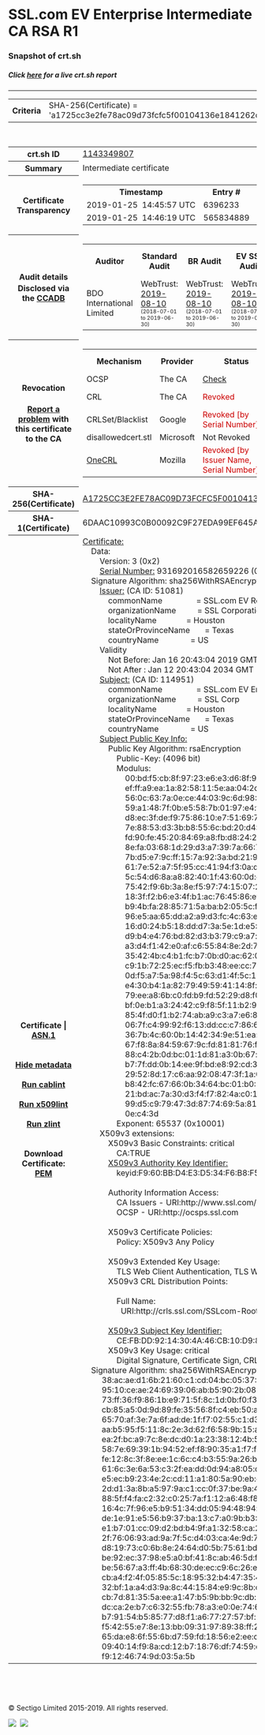 # SSL.com EV Enterprise Intermediate CA RSA R1
### Snapshot of crt.sh
##### Click [here](https://crt.sh/?q=A1725CC3E2FE78AC09D73FCFC5F00104136E1841262D056C214778FEAE9760D3) for a live crt.sh report

---
<!DOCTYPE HTML PUBLIC "-//W3C//DTD HTML 4.0 Transitional//EN">
<HTML>

<BODY>

<TABLE>
  <TR>
    <TH class="outer">Criteria</TH>
    <TD class="outer">SHA-256(Certificate) = 'a1725cc3e2fe78ac09d73fcfc5f00104136e1841262d056c214778feae9760d3'</TD>
  </TR>
</TABLE>
<BR>
<TABLE>
  <TR>
    <TH class="outer">crt.sh ID</TH>
    <TD class="outer"><A href="?id=1143349807">1143349807</A></TD>
  </TR>
  <TR>
    <TH class="outer">Summary</TH>
    <TD class="outer">Intermediate certificate</TD>
  </TR>
  <TR>
    <TH class="outer">Certificate<BR>Transparency</TH>
    <TD class="outer">
<TABLE class="options" style="margin-left:0px">
  <TR>
    <TH>Timestamp</TH>
    <TH>Entry #</TH>
    <TH>Log Operator</TH>
    <TH>Log URL</TH>
  </TR>
  <TR>
    <TD>2019-01-25&nbsp; <FONT class="small">14:45:57 UTC</FONT></TD>
    <TD>6396233</TD>
    <TD>Sectigo</TD>
    <TD>https://dodo.ct.comodo.com</TD>
  </TR>
  <TR>
    <TD>2019-01-25&nbsp; <FONT class="small">14:46:19 UTC</FONT></TD>
    <TD>565834889</TD>
    <TD>Google</TD>
    <TD>https://ct.googleapis.com/rocketeer</TD>
  </TR>
</TABLE>
    </TD>
  </TR>
  <TR>
    <TH class="outer">Audit details<BR>
      <DIV class="small" style="padding-top:3px">Disclosed via the
        <A href="//ccadb-public.secure.force.com/mozilla/PublicAllIntermediateCerts" target="_blank">CCADB</A></DIV>
    </TH>
    <TD class="outer">
<TABLE class="options" style="margin-left:0px">
  <TR>
    <TH>Auditor</TH>
    <TH>Standard Audit</TH>
    <TH>BR Audit</TH>
    <TH>EV SSL Audit</TH>
    <TH>Documents</TH>
    <TH>CCADB</TH>
    <TH>Root Owner / Certificate</TH>
  </TR>
  <TR>
    <TD style="vertical-align:middle">BDO International Limited</TD>
    <TD>WebTrust:
      <A href="https://www.cpacanada.ca/generichandlers/CPACHandler.ashx?attachmentid=233834" target="_blank">2019-08-10</A>
      <BR><FONT style="font-size:8pt">(2018-07-01 to 2019-06-30)</FONT></TD>
    <TD>WebTrust:
      <A href="https://www.cpacanada.ca/generichandlers/CPACHandler.ashx?attachmentid=233835" target="_blank">2019-08-10</A>
      <BR><FONT style="font-size:8pt">(2018-07-01 to 2019-06-30)</FONT></TD>
    <TD>WebTrust:
      <A href="https://www.cpacanada.ca/generichandlers/CPACHandler.ashx?attachmentid=233836" target="_blank">2019-08-10</A>
      <BR><FONT style="font-size:8pt">(2018-07-01 to 2019-06-30)</FONT></TD>
    <TD>
      <A href="https://www.ssl.com/app/uploads/2019/06/SSLcom_CP_CPS_Version_1_6.pdf" target="blank">CP</A>
      <A href="https://www.ssl.com/app/uploads/2019/06/SSLcom_CP_CPS_Version_1_6.pdf" target="blank">CPS</A>
    </TD>
    <TD><A href="//ccadb.force.com/0011J00001LAc93QAD" target="_blank">0011J00001LAc93QAD</A></TD>
    <TD><A href="/?id=163978581">SSL.com</A></TD>
  </TR>
</TABLE>
    </TD>
  </TR>
  <TR>
    <TH class="outer">Revocation<BR><BR>
      <DIV class="small" style="padding-top:3px"><A href="?id=1143349807&opt=problemreporting">Report a problem</A> with<BR>this certificate to the CA</DIV></TH>
    <TD class="outer">
      <TABLE class="options" style="margin-left:0px">
        <TR>
          <TH>Mechanism</TH>
          <TH>Provider</TH>
          <TH>Status</TH>
          <TH>Revocation Date</TH>
          <TH>Last Observed in CRL</TH>
          <TH>Last Checked <SPAN style="color:#CC0000;vertical-align:middle;font-size:70%;font-weight:normal">(Error)</SPAN></TH>
        </TR>
        <TR>
          <TD>OCSP</TD>
          <TD>The CA</TD>
          <TD><A href="?id=1143349807&opt=ocsp">Check</A></TD>
          <TD><SPAN style="color:#888888">?</SPAN></TD>
          <TD><SPAN style="color:#888888">n/a</SPAN></TD>
          <TD><SPAN style="color:#888888">?</SPAN></TD>
        </TR>
        <TR>
          <TD>CRL</TD>
          <TD>The CA</TD>
          <TD><SPAN style="color:#CC0000">Revoked</SPAN></TD><TD>2019-04-05&nbsp; <FONT class="small">17:01:00 UTC</FONT></TD><TD>2019-05-21&nbsp; <FONT class="small">12:23:19 UTC</FONT></TD><TD>2019-12-04&nbsp; <FONT class="small">19:01:35 UTC</FONT></TD>
        </TR>
        <TR>
          <TD>CRLSet/Blacklist</TD>
          <TD>Google</TD>
          <TD><SPAN style="color:#CC0000">Revoked [by Serial Number]</SPAN></TD>
          <TD><SPAN style="color:#888888">n/a</SPAN></TD>
          <TD><SPAN style="color:#888888">n/a</SPAN></TD>
          <TD><SPAN style="color:#888888">n/a</SPAN></TD>
        </TR>
        <TR>
          <TD>disallowedcert.stl</TD>
          <TD>Microsoft</TD>
          <TD>Not Revoked</TD>
          <TD><SPAN style="color:#888888">n/a</SPAN></TD>
          <TD><SPAN style="color:#888888">n/a</SPAN></TD>
          <TD><SPAN style="color:#888888">n/a</SPAN></TD>
        </TR>
        <TR>
          <TD><A href="/mozilla-onecrl" target="_blank">OneCRL</A></TD>
          <TD>Mozilla</TD>
          <TD><SPAN style="color:#CC0000">Revoked [by Issuer Name, Serial Number]</SPAN></TD><TD><SPAN style="color:#888888">Unknown</SPAN></TD>
          <TD><SPAN style="color:#888888">n/a</SPAN></TD>
          <TD><SPAN style="color:#888888">n/a</SPAN></TD>
        </TR>
      </TABLE>
    </TD>
  </TR>
  <TR>
    <TH class="outer">SHA-256(Certificate)</TH>
    <TD class="outer"><A href="//censys.io/certificates/a1725cc3e2fe78ac09d73fcfc5f00104136e1841262d056c214778feae9760d3">A1725CC3E2FE78AC09D73FCFC5F00104136E1841262D056C214778FEAE9760D3</A></TD>
  </TR>
  <TR>
    <TH class="outer">SHA-1(Certificate)</TH>
    <TD class="outer">6DAAC10993C0B00092C9F27EDA99EF645AD99C9C</TD>
  </TR>
  <TR>
    <TH class="outer">Certificate | <A href="?asn1=1143349807">ASN.1</A>
      <SPAN class="small"><BR>
      <BR><BR><A href="?id=1143349807&opt=nometadata">Hide metadata</A>
      <BR><BR><A href="?id=1143349807&opt=cablint">Run cablint</A>
      <BR><BR><A href="?id=1143349807&opt=x509lint">Run x509lint</A>
      <BR><BR><A href="?id=1143349807&opt=zlint">Run zlint</A>
      <BR><BR><BR>Download Certificate: <A href="?d=1143349807">PEM</A>
      </SPAN>
    </TH>
    <TD class="text"><A href="?d=1143349807">Certificate:</A><BR>&nbsp;&nbsp;&nbsp;&nbsp;Data:<BR>&nbsp;&nbsp;&nbsp;&nbsp;&nbsp;&nbsp;&nbsp;&nbsp;Version:&nbsp;3&nbsp;(0x2)<BR>&nbsp;&nbsp;&nbsp;&nbsp;&nbsp;&nbsp;&nbsp;&nbsp;<A href="?serial=0cee08f3e87a0c9a">Serial&nbsp;Number:</A>&nbsp;931692016582659226&nbsp;(0xcee08f3e87a0c9a)<BR>&nbsp;&nbsp;&nbsp;&nbsp;Signature&nbsp;Algorithm:&nbsp;sha256WithRSAEncryption<BR>&nbsp;&nbsp;&nbsp;&nbsp;&nbsp;&nbsp;&nbsp;&nbsp;<A href="?caid=51081">Issuer:</A> <SPAN class="small">(CA ID: 51081)</SPAN><BR>&nbsp;&nbsp;&nbsp;&nbsp;&nbsp;&nbsp;&nbsp;&nbsp;&nbsp;&nbsp;&nbsp;&nbsp;commonName&nbsp;&nbsp;&nbsp;&nbsp;&nbsp;&nbsp;&nbsp;&nbsp;&nbsp;&nbsp;&nbsp;&nbsp;&nbsp;&nbsp;&nbsp;&nbsp;=&nbsp;SSL.com&nbsp;EV&nbsp;Root&nbsp;Certification&nbsp;Authority&nbsp;RSA&nbsp;R2<BR>&nbsp;&nbsp;&nbsp;&nbsp;&nbsp;&nbsp;&nbsp;&nbsp;&nbsp;&nbsp;&nbsp;&nbsp;organizationName&nbsp;&nbsp;&nbsp;&nbsp;&nbsp;&nbsp;&nbsp;&nbsp;&nbsp;&nbsp;=&nbsp;SSL&nbsp;Corporation<BR>&nbsp;&nbsp;&nbsp;&nbsp;&nbsp;&nbsp;&nbsp;&nbsp;&nbsp;&nbsp;&nbsp;&nbsp;localityName&nbsp;&nbsp;&nbsp;&nbsp;&nbsp;&nbsp;&nbsp;&nbsp;&nbsp;&nbsp;&nbsp;&nbsp;&nbsp;&nbsp;=&nbsp;Houston<BR>&nbsp;&nbsp;&nbsp;&nbsp;&nbsp;&nbsp;&nbsp;&nbsp;&nbsp;&nbsp;&nbsp;&nbsp;stateOrProvinceName&nbsp;&nbsp;&nbsp;&nbsp;&nbsp;&nbsp;&nbsp;=&nbsp;Texas<BR>&nbsp;&nbsp;&nbsp;&nbsp;&nbsp;&nbsp;&nbsp;&nbsp;&nbsp;&nbsp;&nbsp;&nbsp;countryName&nbsp;&nbsp;&nbsp;&nbsp;&nbsp;&nbsp;&nbsp;&nbsp;&nbsp;&nbsp;&nbsp;&nbsp;&nbsp;&nbsp;&nbsp;=&nbsp;US<BR>&nbsp;&nbsp;&nbsp;&nbsp;&nbsp;&nbsp;&nbsp;&nbsp;Validity<BR>&nbsp;&nbsp;&nbsp;&nbsp;&nbsp;&nbsp;&nbsp;&nbsp;&nbsp;&nbsp;&nbsp;&nbsp;Not&nbsp;Before:&nbsp;Jan&nbsp;16&nbsp;20:43:04&nbsp;2019&nbsp;GMT<BR>&nbsp;&nbsp;&nbsp;&nbsp;&nbsp;&nbsp;&nbsp;&nbsp;&nbsp;&nbsp;&nbsp;&nbsp;Not&nbsp;After&nbsp;:&nbsp;Jan&nbsp;12&nbsp;20:43:04&nbsp;2034&nbsp;GMT<BR>&nbsp;&nbsp;&nbsp;&nbsp;&nbsp;&nbsp;&nbsp;&nbsp;<A href="?caid=114951">Subject:</A> <SPAN class="small">(CA ID: 114951)</SPAN><BR>&nbsp;&nbsp;&nbsp;&nbsp;&nbsp;&nbsp;&nbsp;&nbsp;&nbsp;&nbsp;&nbsp;&nbsp;commonName&nbsp;&nbsp;&nbsp;&nbsp;&nbsp;&nbsp;&nbsp;&nbsp;&nbsp;&nbsp;&nbsp;&nbsp;&nbsp;&nbsp;&nbsp;&nbsp;=&nbsp;SSL.com&nbsp;EV&nbsp;Enterprise&nbsp;Intermediate&nbsp;CA&nbsp;RSA&nbsp;R1<BR>&nbsp;&nbsp;&nbsp;&nbsp;&nbsp;&nbsp;&nbsp;&nbsp;&nbsp;&nbsp;&nbsp;&nbsp;organizationName&nbsp;&nbsp;&nbsp;&nbsp;&nbsp;&nbsp;&nbsp;&nbsp;&nbsp;&nbsp;=&nbsp;SSL&nbsp;Corp<BR>&nbsp;&nbsp;&nbsp;&nbsp;&nbsp;&nbsp;&nbsp;&nbsp;&nbsp;&nbsp;&nbsp;&nbsp;localityName&nbsp;&nbsp;&nbsp;&nbsp;&nbsp;&nbsp;&nbsp;&nbsp;&nbsp;&nbsp;&nbsp;&nbsp;&nbsp;&nbsp;=&nbsp;Houston<BR>&nbsp;&nbsp;&nbsp;&nbsp;&nbsp;&nbsp;&nbsp;&nbsp;&nbsp;&nbsp;&nbsp;&nbsp;stateOrProvinceName&nbsp;&nbsp;&nbsp;&nbsp;&nbsp;&nbsp;&nbsp;=&nbsp;Texas<BR>&nbsp;&nbsp;&nbsp;&nbsp;&nbsp;&nbsp;&nbsp;&nbsp;&nbsp;&nbsp;&nbsp;&nbsp;countryName&nbsp;&nbsp;&nbsp;&nbsp;&nbsp;&nbsp;&nbsp;&nbsp;&nbsp;&nbsp;&nbsp;&nbsp;&nbsp;&nbsp;&nbsp;=&nbsp;US<BR>&nbsp;&nbsp;&nbsp;&nbsp;&nbsp;&nbsp;&nbsp;&nbsp;<A href="?spkisha256=68897bf383723f09de663559ba2e60504e773da59c8717d7e0fef16c77d6cadf">Subject&nbsp;Public&nbsp;Key&nbsp;Info:</A><BR>&nbsp;&nbsp;&nbsp;&nbsp;&nbsp;&nbsp;&nbsp;&nbsp;&nbsp;&nbsp;&nbsp;&nbsp;Public&nbsp;Key&nbsp;Algorithm:&nbsp;rsaEncryption<BR>&nbsp;&nbsp;&nbsp;&nbsp;&nbsp;&nbsp;&nbsp;&nbsp;&nbsp;&nbsp;&nbsp;&nbsp;&nbsp;&nbsp;&nbsp;&nbsp;Public-Key:&nbsp;(4096&nbsp;bit)<BR>&nbsp;&nbsp;&nbsp;&nbsp;&nbsp;&nbsp;&nbsp;&nbsp;&nbsp;&nbsp;&nbsp;&nbsp;&nbsp;&nbsp;&nbsp;&nbsp;Modulus:<BR>&nbsp;&nbsp;&nbsp;&nbsp;&nbsp;&nbsp;&nbsp;&nbsp;&nbsp;&nbsp;&nbsp;&nbsp;&nbsp;&nbsp;&nbsp;&nbsp;&nbsp;&nbsp;&nbsp;&nbsp;00:bd:f5:cb:8f:97:23:e6:e3:d6:8f:97:6a:02:e5:<BR>&nbsp;&nbsp;&nbsp;&nbsp;&nbsp;&nbsp;&nbsp;&nbsp;&nbsp;&nbsp;&nbsp;&nbsp;&nbsp;&nbsp;&nbsp;&nbsp;&nbsp;&nbsp;&nbsp;&nbsp;ef:ff:a9:ea:1a:82:58:11:5e:aa:04:2c:e2:9b:da:<BR>&nbsp;&nbsp;&nbsp;&nbsp;&nbsp;&nbsp;&nbsp;&nbsp;&nbsp;&nbsp;&nbsp;&nbsp;&nbsp;&nbsp;&nbsp;&nbsp;&nbsp;&nbsp;&nbsp;&nbsp;56:0c:63:7a:0e:ce:44:03:9c:6d:98:55:9d:3f:af:<BR>&nbsp;&nbsp;&nbsp;&nbsp;&nbsp;&nbsp;&nbsp;&nbsp;&nbsp;&nbsp;&nbsp;&nbsp;&nbsp;&nbsp;&nbsp;&nbsp;&nbsp;&nbsp;&nbsp;&nbsp;59:a1:48:7f:0b:e5:58:7b:01:97:e4:f8:71:40:3f:<BR>&nbsp;&nbsp;&nbsp;&nbsp;&nbsp;&nbsp;&nbsp;&nbsp;&nbsp;&nbsp;&nbsp;&nbsp;&nbsp;&nbsp;&nbsp;&nbsp;&nbsp;&nbsp;&nbsp;&nbsp;d8:ec:3f:de:f9:75:86:10:e7:51:69:78:75:c6:d9:<BR>&nbsp;&nbsp;&nbsp;&nbsp;&nbsp;&nbsp;&nbsp;&nbsp;&nbsp;&nbsp;&nbsp;&nbsp;&nbsp;&nbsp;&nbsp;&nbsp;&nbsp;&nbsp;&nbsp;&nbsp;7e:88:53:d3:3b:b8:55:6c:bd:20:d4:51:9e:ad:b7:<BR>&nbsp;&nbsp;&nbsp;&nbsp;&nbsp;&nbsp;&nbsp;&nbsp;&nbsp;&nbsp;&nbsp;&nbsp;&nbsp;&nbsp;&nbsp;&nbsp;&nbsp;&nbsp;&nbsp;&nbsp;fd:90:fe:45:20:84:69:a8:fb:d8:24:26:42:87:73:<BR>&nbsp;&nbsp;&nbsp;&nbsp;&nbsp;&nbsp;&nbsp;&nbsp;&nbsp;&nbsp;&nbsp;&nbsp;&nbsp;&nbsp;&nbsp;&nbsp;&nbsp;&nbsp;&nbsp;&nbsp;8e:fa:03:68:1d:29:d3:a7:39:7a:66:74:01:bf:65:<BR>&nbsp;&nbsp;&nbsp;&nbsp;&nbsp;&nbsp;&nbsp;&nbsp;&nbsp;&nbsp;&nbsp;&nbsp;&nbsp;&nbsp;&nbsp;&nbsp;&nbsp;&nbsp;&nbsp;&nbsp;7b:d5:e7:9c:ff:15:7a:92:3a:bd:21:9e:3d:66:9e:<BR>&nbsp;&nbsp;&nbsp;&nbsp;&nbsp;&nbsp;&nbsp;&nbsp;&nbsp;&nbsp;&nbsp;&nbsp;&nbsp;&nbsp;&nbsp;&nbsp;&nbsp;&nbsp;&nbsp;&nbsp;61:7e:52:a7:5f:95:cc:41:94:f3:0a:d6:86:70:14:<BR>&nbsp;&nbsp;&nbsp;&nbsp;&nbsp;&nbsp;&nbsp;&nbsp;&nbsp;&nbsp;&nbsp;&nbsp;&nbsp;&nbsp;&nbsp;&nbsp;&nbsp;&nbsp;&nbsp;&nbsp;5c:54:d6:8a:a8:82:40:1f:43:60:0d:d5:c3:f5:e9:<BR>&nbsp;&nbsp;&nbsp;&nbsp;&nbsp;&nbsp;&nbsp;&nbsp;&nbsp;&nbsp;&nbsp;&nbsp;&nbsp;&nbsp;&nbsp;&nbsp;&nbsp;&nbsp;&nbsp;&nbsp;75:42:f9:6b:3a:8e:f5:97:74:15:07:2f:ac:2f:6e:<BR>&nbsp;&nbsp;&nbsp;&nbsp;&nbsp;&nbsp;&nbsp;&nbsp;&nbsp;&nbsp;&nbsp;&nbsp;&nbsp;&nbsp;&nbsp;&nbsp;&nbsp;&nbsp;&nbsp;&nbsp;18:3f:f2:b6:e3:4f:b1:ac:76:45:86:ef:f1:81:d9:<BR>&nbsp;&nbsp;&nbsp;&nbsp;&nbsp;&nbsp;&nbsp;&nbsp;&nbsp;&nbsp;&nbsp;&nbsp;&nbsp;&nbsp;&nbsp;&nbsp;&nbsp;&nbsp;&nbsp;&nbsp;b9:4b:fa:28:85:71:5a:ba:b2:05:5c:f6:fb:3f:96:<BR>&nbsp;&nbsp;&nbsp;&nbsp;&nbsp;&nbsp;&nbsp;&nbsp;&nbsp;&nbsp;&nbsp;&nbsp;&nbsp;&nbsp;&nbsp;&nbsp;&nbsp;&nbsp;&nbsp;&nbsp;96:e5:aa:65:dd:a2:a9:d3:fc:4c:63:ea:f4:cb:07:<BR>&nbsp;&nbsp;&nbsp;&nbsp;&nbsp;&nbsp;&nbsp;&nbsp;&nbsp;&nbsp;&nbsp;&nbsp;&nbsp;&nbsp;&nbsp;&nbsp;&nbsp;&nbsp;&nbsp;&nbsp;16:d0:24:b5:18:dd:d7:3a:5e:1d:e5:15:ba:dc:1e:<BR>&nbsp;&nbsp;&nbsp;&nbsp;&nbsp;&nbsp;&nbsp;&nbsp;&nbsp;&nbsp;&nbsp;&nbsp;&nbsp;&nbsp;&nbsp;&nbsp;&nbsp;&nbsp;&nbsp;&nbsp;d9:b4:e4:76:bd:82:d3:b3:79:c9:a7:c9:eb:c9:e3:<BR>&nbsp;&nbsp;&nbsp;&nbsp;&nbsp;&nbsp;&nbsp;&nbsp;&nbsp;&nbsp;&nbsp;&nbsp;&nbsp;&nbsp;&nbsp;&nbsp;&nbsp;&nbsp;&nbsp;&nbsp;a3:d4:f1:42:e0:af:c6:55:84:8e:2d:71:3a:6c:59:<BR>&nbsp;&nbsp;&nbsp;&nbsp;&nbsp;&nbsp;&nbsp;&nbsp;&nbsp;&nbsp;&nbsp;&nbsp;&nbsp;&nbsp;&nbsp;&nbsp;&nbsp;&nbsp;&nbsp;&nbsp;35:42:4b:c4:b1:fc:b7:0b:d0:ac:62:02:41:9b:6c:<BR>&nbsp;&nbsp;&nbsp;&nbsp;&nbsp;&nbsp;&nbsp;&nbsp;&nbsp;&nbsp;&nbsp;&nbsp;&nbsp;&nbsp;&nbsp;&nbsp;&nbsp;&nbsp;&nbsp;&nbsp;c9:1b:72:25:ec:f5:fb:b3:48:ee:cc:75:45:fc:54:<BR>&nbsp;&nbsp;&nbsp;&nbsp;&nbsp;&nbsp;&nbsp;&nbsp;&nbsp;&nbsp;&nbsp;&nbsp;&nbsp;&nbsp;&nbsp;&nbsp;&nbsp;&nbsp;&nbsp;&nbsp;0d:f5:a7:5a:98:f4:5c:63:d1:4f:5c:12:d7:b8:a8:<BR>&nbsp;&nbsp;&nbsp;&nbsp;&nbsp;&nbsp;&nbsp;&nbsp;&nbsp;&nbsp;&nbsp;&nbsp;&nbsp;&nbsp;&nbsp;&nbsp;&nbsp;&nbsp;&nbsp;&nbsp;e4:30:b4:1a:82:79:49:59:41:14:8f:39:e8:54:59:<BR>&nbsp;&nbsp;&nbsp;&nbsp;&nbsp;&nbsp;&nbsp;&nbsp;&nbsp;&nbsp;&nbsp;&nbsp;&nbsp;&nbsp;&nbsp;&nbsp;&nbsp;&nbsp;&nbsp;&nbsp;79:ee:a8:6b:c0:fd:b9:fd:52:29:d8:f0:c8:d5:af:<BR>&nbsp;&nbsp;&nbsp;&nbsp;&nbsp;&nbsp;&nbsp;&nbsp;&nbsp;&nbsp;&nbsp;&nbsp;&nbsp;&nbsp;&nbsp;&nbsp;&nbsp;&nbsp;&nbsp;&nbsp;bf:0e:b1:a3:24:42:c9:f8:5f:11:b2:9e:d4:51:01:<BR>&nbsp;&nbsp;&nbsp;&nbsp;&nbsp;&nbsp;&nbsp;&nbsp;&nbsp;&nbsp;&nbsp;&nbsp;&nbsp;&nbsp;&nbsp;&nbsp;&nbsp;&nbsp;&nbsp;&nbsp;85:4f:d0:f1:b2:74:ab:a9:c3:a7:e6:87:8f:4c:8b:<BR>&nbsp;&nbsp;&nbsp;&nbsp;&nbsp;&nbsp;&nbsp;&nbsp;&nbsp;&nbsp;&nbsp;&nbsp;&nbsp;&nbsp;&nbsp;&nbsp;&nbsp;&nbsp;&nbsp;&nbsp;06:7f:c4:99:92:f6:13:dd:cc:c7:86:62:fc:c8:f4:<BR>&nbsp;&nbsp;&nbsp;&nbsp;&nbsp;&nbsp;&nbsp;&nbsp;&nbsp;&nbsp;&nbsp;&nbsp;&nbsp;&nbsp;&nbsp;&nbsp;&nbsp;&nbsp;&nbsp;&nbsp;36:7b:4c:60:0b:14:42:34:9e:51:ea:f8:f0:09:ca:<BR>&nbsp;&nbsp;&nbsp;&nbsp;&nbsp;&nbsp;&nbsp;&nbsp;&nbsp;&nbsp;&nbsp;&nbsp;&nbsp;&nbsp;&nbsp;&nbsp;&nbsp;&nbsp;&nbsp;&nbsp;67:f8:8a:84:59:67:9c:fd:81:81:76:f5:63:db:f3:<BR>&nbsp;&nbsp;&nbsp;&nbsp;&nbsp;&nbsp;&nbsp;&nbsp;&nbsp;&nbsp;&nbsp;&nbsp;&nbsp;&nbsp;&nbsp;&nbsp;&nbsp;&nbsp;&nbsp;&nbsp;88:c4:2b:0d:bc:01:1d:81:a3:0b:67:c7:3f:8a:bd:<BR>&nbsp;&nbsp;&nbsp;&nbsp;&nbsp;&nbsp;&nbsp;&nbsp;&nbsp;&nbsp;&nbsp;&nbsp;&nbsp;&nbsp;&nbsp;&nbsp;&nbsp;&nbsp;&nbsp;&nbsp;b7:7f:dd:0b:14:ee:9f:bd:e8:92:cd:33:51:1b:77:<BR>&nbsp;&nbsp;&nbsp;&nbsp;&nbsp;&nbsp;&nbsp;&nbsp;&nbsp;&nbsp;&nbsp;&nbsp;&nbsp;&nbsp;&nbsp;&nbsp;&nbsp;&nbsp;&nbsp;&nbsp;29:52:8d:17:c6:aa:92:08:47:3f:1a:03:ad:70:2b:<BR>&nbsp;&nbsp;&nbsp;&nbsp;&nbsp;&nbsp;&nbsp;&nbsp;&nbsp;&nbsp;&nbsp;&nbsp;&nbsp;&nbsp;&nbsp;&nbsp;&nbsp;&nbsp;&nbsp;&nbsp;b8:42:fc:67:66:0b:34:64:bc:01:b0:2c:88:a4:b2:<BR>&nbsp;&nbsp;&nbsp;&nbsp;&nbsp;&nbsp;&nbsp;&nbsp;&nbsp;&nbsp;&nbsp;&nbsp;&nbsp;&nbsp;&nbsp;&nbsp;&nbsp;&nbsp;&nbsp;&nbsp;21:bd:ac:7a:30:d3:f4:f7:82:4a:c0:11:88:2b:85:<BR>&nbsp;&nbsp;&nbsp;&nbsp;&nbsp;&nbsp;&nbsp;&nbsp;&nbsp;&nbsp;&nbsp;&nbsp;&nbsp;&nbsp;&nbsp;&nbsp;&nbsp;&nbsp;&nbsp;&nbsp;99:d5:c9:79:47:3d:87:74:69:5a:81:af:fe:f7:68:<BR>&nbsp;&nbsp;&nbsp;&nbsp;&nbsp;&nbsp;&nbsp;&nbsp;&nbsp;&nbsp;&nbsp;&nbsp;&nbsp;&nbsp;&nbsp;&nbsp;&nbsp;&nbsp;&nbsp;&nbsp;0e:c4:3d<BR>&nbsp;&nbsp;&nbsp;&nbsp;&nbsp;&nbsp;&nbsp;&nbsp;&nbsp;&nbsp;&nbsp;&nbsp;&nbsp;&nbsp;&nbsp;&nbsp;Exponent:&nbsp;65537&nbsp;(0x10001)<BR>&nbsp;&nbsp;&nbsp;&nbsp;&nbsp;&nbsp;&nbsp;&nbsp;X509v3&nbsp;extensions:<BR>&nbsp;&nbsp;&nbsp;&nbsp;&nbsp;&nbsp;&nbsp;&nbsp;&nbsp;&nbsp;&nbsp;&nbsp;X509v3&nbsp;Basic&nbsp;Constraints:&nbsp;critical<BR>&nbsp;&nbsp;&nbsp;&nbsp;&nbsp;&nbsp;&nbsp;&nbsp;&nbsp;&nbsp;&nbsp;&nbsp;&nbsp;&nbsp;&nbsp;&nbsp;CA:TRUE<BR>&nbsp;&nbsp;&nbsp;&nbsp;&nbsp;&nbsp;&nbsp;&nbsp;&nbsp;&nbsp;&nbsp;&nbsp;<A href="?ski=f960bbd4e3d534f6b8f5068025a773db4669a89e">X509v3&nbsp;Authority&nbsp;Key&nbsp;Identifier:</A><BR>&nbsp;&nbsp;&nbsp;&nbsp;&nbsp;&nbsp;&nbsp;&nbsp;&nbsp;&nbsp;&nbsp;&nbsp;&nbsp;&nbsp;&nbsp;&nbsp;keyid:F9:60:BB:D4:E3:D5:34:F6:B8:F5:06:80:25:A7:73:DB:46:69:A8:9E<BR><BR>&nbsp;&nbsp;&nbsp;&nbsp;&nbsp;&nbsp;&nbsp;&nbsp;&nbsp;&nbsp;&nbsp;&nbsp;Authority&nbsp;Information&nbsp;Access:&nbsp;<BR>&nbsp;&nbsp;&nbsp;&nbsp;&nbsp;&nbsp;&nbsp;&nbsp;&nbsp;&nbsp;&nbsp;&nbsp;&nbsp;&nbsp;&nbsp;&nbsp;CA&nbsp;Issuers&nbsp;-&nbsp;URI:http://www.ssl.com/repository/SSLcom-RootCA-EV-RSA-4096-R2.crt<BR>&nbsp;&nbsp;&nbsp;&nbsp;&nbsp;&nbsp;&nbsp;&nbsp;&nbsp;&nbsp;&nbsp;&nbsp;&nbsp;&nbsp;&nbsp;&nbsp;OCSP&nbsp;-&nbsp;URI:http://ocsps.ssl.com<BR><BR>&nbsp;&nbsp;&nbsp;&nbsp;&nbsp;&nbsp;&nbsp;&nbsp;&nbsp;&nbsp;&nbsp;&nbsp;X509v3&nbsp;Certificate&nbsp;Policies:&nbsp;<BR>&nbsp;&nbsp;&nbsp;&nbsp;&nbsp;&nbsp;&nbsp;&nbsp;&nbsp;&nbsp;&nbsp;&nbsp;&nbsp;&nbsp;&nbsp;&nbsp;Policy:&nbsp;X509v3&nbsp;Any&nbsp;Policy<BR><BR>&nbsp;&nbsp;&nbsp;&nbsp;&nbsp;&nbsp;&nbsp;&nbsp;&nbsp;&nbsp;&nbsp;&nbsp;X509v3&nbsp;Extended&nbsp;Key&nbsp;Usage:&nbsp;<BR>&nbsp;&nbsp;&nbsp;&nbsp;&nbsp;&nbsp;&nbsp;&nbsp;&nbsp;&nbsp;&nbsp;&nbsp;&nbsp;&nbsp;&nbsp;&nbsp;TLS&nbsp;Web&nbsp;Client&nbsp;Authentication,&nbsp;TLS&nbsp;Web&nbsp;Server&nbsp;Authentication<BR>&nbsp;&nbsp;&nbsp;&nbsp;&nbsp;&nbsp;&nbsp;&nbsp;&nbsp;&nbsp;&nbsp;&nbsp;X509v3&nbsp;CRL&nbsp;Distribution&nbsp;Points:&nbsp;<BR><BR>&nbsp;&nbsp;&nbsp;&nbsp;&nbsp;&nbsp;&nbsp;&nbsp;&nbsp;&nbsp;&nbsp;&nbsp;&nbsp;&nbsp;&nbsp;&nbsp;Full&nbsp;Name:<BR>&nbsp;&nbsp;&nbsp;&nbsp;&nbsp;&nbsp;&nbsp;&nbsp;&nbsp;&nbsp;&nbsp;&nbsp;&nbsp;&nbsp;&nbsp;&nbsp;&nbsp;&nbsp;URI:http://crls.ssl.com/SSLcom-RootCA-EV-RSA-4096-R2.crl<BR><BR>&nbsp;&nbsp;&nbsp;&nbsp;&nbsp;&nbsp;&nbsp;&nbsp;&nbsp;&nbsp;&nbsp;&nbsp;<A href="?ski=cefbdd9214304a46cb10d983540944195134f3ac">X509v3&nbsp;Subject&nbsp;Key&nbsp;Identifier:</A><BR>&nbsp;&nbsp;&nbsp;&nbsp;&nbsp;&nbsp;&nbsp;&nbsp;&nbsp;&nbsp;&nbsp;&nbsp;&nbsp;&nbsp;&nbsp;&nbsp;CE:FB:DD:92:14:30:4A:46:CB:10:D9:83:54:09:44:19:51:34:F3:AC<BR>&nbsp;&nbsp;&nbsp;&nbsp;&nbsp;&nbsp;&nbsp;&nbsp;&nbsp;&nbsp;&nbsp;&nbsp;X509v3&nbsp;Key&nbsp;Usage:&nbsp;critical<BR>&nbsp;&nbsp;&nbsp;&nbsp;&nbsp;&nbsp;&nbsp;&nbsp;&nbsp;&nbsp;&nbsp;&nbsp;&nbsp;&nbsp;&nbsp;&nbsp;Digital&nbsp;Signature,&nbsp;Certificate&nbsp;Sign,&nbsp;CRL&nbsp;Sign<BR>&nbsp;&nbsp;&nbsp;&nbsp;Signature&nbsp;Algorithm:&nbsp;sha256WithRSAEncryption<BR>&nbsp;&nbsp;&nbsp;&nbsp;&nbsp;&nbsp;&nbsp;&nbsp;&nbsp;38:ac:ae:d1:6b:21:60:c1:cd:04:bc:05:37:4f:83:03:07:db:<BR>&nbsp;&nbsp;&nbsp;&nbsp;&nbsp;&nbsp;&nbsp;&nbsp;&nbsp;95:10:ce:ae:24:69:39:06:ab:b5:90:2b:08:63:f3:8b:c3:e6:<BR>&nbsp;&nbsp;&nbsp;&nbsp;&nbsp;&nbsp;&nbsp;&nbsp;&nbsp;73:ff:36:f9:86:1b:e9:71:5f:8c:1d:0b:f0:f3:4b:59:62:0c:<BR>&nbsp;&nbsp;&nbsp;&nbsp;&nbsp;&nbsp;&nbsp;&nbsp;&nbsp;cb:85:a5:0d:9d:89:fe:35:56:8f:c4:eb:50:a5:f2:79:41:a5:<BR>&nbsp;&nbsp;&nbsp;&nbsp;&nbsp;&nbsp;&nbsp;&nbsp;&nbsp;65:70:af:3e:7a:6f:ad:de:1f:f7:02:55:c1:d3:2b:b6:e3:c3:<BR>&nbsp;&nbsp;&nbsp;&nbsp;&nbsp;&nbsp;&nbsp;&nbsp;&nbsp;aa:b5:95:f5:11:8c:2e:3d:62:f6:58:9b:15:a7:24:25:65:c7:<BR>&nbsp;&nbsp;&nbsp;&nbsp;&nbsp;&nbsp;&nbsp;&nbsp;&nbsp;ea:2f:bc:a9:7c:8e:dc:d0:1a:23:38:12:4b:5b:b1:76:62:97:<BR>&nbsp;&nbsp;&nbsp;&nbsp;&nbsp;&nbsp;&nbsp;&nbsp;&nbsp;58:7e:69:39:1b:94:52:ef:f8:90:35:a1:f7:f3:3d:20:46:f7:<BR>&nbsp;&nbsp;&nbsp;&nbsp;&nbsp;&nbsp;&nbsp;&nbsp;&nbsp;fe:12:8c:3f:8e:ee:1c:6c:c4:b3:55:9a:26:bf:78:7e:a9:6a:<BR>&nbsp;&nbsp;&nbsp;&nbsp;&nbsp;&nbsp;&nbsp;&nbsp;&nbsp;61:6c:3e:6a:53:c3:2f:ea:dd:0d:94:a8:05:c8:67:16:45:17:<BR>&nbsp;&nbsp;&nbsp;&nbsp;&nbsp;&nbsp;&nbsp;&nbsp;&nbsp;e5:ec:b9:23:4e:2c:cd:11:a1:80:5a:90:eb:e1:f7:16:19:5f:<BR>&nbsp;&nbsp;&nbsp;&nbsp;&nbsp;&nbsp;&nbsp;&nbsp;&nbsp;2d:d1:3a:8b:a5:97:9a:c1:cc:0f:37:be:9a:4f:91:91:63:7c:<BR>&nbsp;&nbsp;&nbsp;&nbsp;&nbsp;&nbsp;&nbsp;&nbsp;&nbsp;88:5f:f4:fa:c2:32:c0:25:7a:f1:12:a6:48:f8:a8:c3:4c:2e:<BR>&nbsp;&nbsp;&nbsp;&nbsp;&nbsp;&nbsp;&nbsp;&nbsp;&nbsp;16:4c:7f:96:e5:b9:51:34:dd:05:94:48:94:be:82:fb:fd:77:<BR>&nbsp;&nbsp;&nbsp;&nbsp;&nbsp;&nbsp;&nbsp;&nbsp;&nbsp;de:1e:91:e5:56:b9:37:ba:13:c7:a0:9b:b3:09:c5:67:0d:16:<BR>&nbsp;&nbsp;&nbsp;&nbsp;&nbsp;&nbsp;&nbsp;&nbsp;&nbsp;e1:b7:01:cc:09:d2:bd:b4:9f:a1:32:58:ca:23:32:9b:31:cb:<BR>&nbsp;&nbsp;&nbsp;&nbsp;&nbsp;&nbsp;&nbsp;&nbsp;&nbsp;2f:76:06:93:ad:9a:7f:5c:d4:03:ca:4e:9d:78:ae:e2:2a:fb:<BR>&nbsp;&nbsp;&nbsp;&nbsp;&nbsp;&nbsp;&nbsp;&nbsp;&nbsp;d8:19:73:c0:6b:8e:24:64:d0:5b:75:61:bd:18:61:a9:7e:f2:<BR>&nbsp;&nbsp;&nbsp;&nbsp;&nbsp;&nbsp;&nbsp;&nbsp;&nbsp;be:92:ec:37:98:e5:a0:bf:41:8c:ab:46:5d:f8:cd:dd:f8:9e:<BR>&nbsp;&nbsp;&nbsp;&nbsp;&nbsp;&nbsp;&nbsp;&nbsp;&nbsp;be:56:67:a3:ff:4b:68:30:de:ec:c9:6c:26:ee:45:1c:4e:85:<BR>&nbsp;&nbsp;&nbsp;&nbsp;&nbsp;&nbsp;&nbsp;&nbsp;&nbsp;cb:a4:f2:4f:05:85:5c:18:95:32:b4:47:35:4f:94:b8:a3:e6:<BR>&nbsp;&nbsp;&nbsp;&nbsp;&nbsp;&nbsp;&nbsp;&nbsp;&nbsp;32:bf:1a:a4:d3:9a:8c:44:15:84:e9:9c:8b:ca:4c:73:ec:e7:<BR>&nbsp;&nbsp;&nbsp;&nbsp;&nbsp;&nbsp;&nbsp;&nbsp;&nbsp;cb:7d:81:35:5a:ee:a1:47:b5:9b:bb:9c:db:2e:03:6a:3b:92:<BR>&nbsp;&nbsp;&nbsp;&nbsp;&nbsp;&nbsp;&nbsp;&nbsp;&nbsp;dc:ca:2e:b7:c6:32:55:fb:78:a3:e0:0e:74:62:9d:62:aa:05:<BR>&nbsp;&nbsp;&nbsp;&nbsp;&nbsp;&nbsp;&nbsp;&nbsp;&nbsp;b7:91:54:b5:85:77:d8:f1:a6:77:27:57:bf:57:cc:80:21:d4:<BR>&nbsp;&nbsp;&nbsp;&nbsp;&nbsp;&nbsp;&nbsp;&nbsp;&nbsp;f5:42:55:e7:8e:13:bb:09:31:97:89:38:ff:27:d3:98:f6:a8:<BR>&nbsp;&nbsp;&nbsp;&nbsp;&nbsp;&nbsp;&nbsp;&nbsp;&nbsp;65:da:e8:6f:55:6b:d7:59:fd:18:56:e2:ee:d2:08:98:96:28:<BR>&nbsp;&nbsp;&nbsp;&nbsp;&nbsp;&nbsp;&nbsp;&nbsp;&nbsp;09:40:14:f9:8a:cd:12:b7:18:76:df:74:59:cf:6c:b7:9a:7a:<BR>&nbsp;&nbsp;&nbsp;&nbsp;&nbsp;&nbsp;&nbsp;&nbsp;&nbsp;f9:12:46:74:9d:03:5a:5b<BR>    </TD>
  </TR>
</TABLE>

  <BR><BR><BR>

  <P class="copyright">&copy; Sectigo Limited 2015-2019. All rights reserved.</P>
  <DIV>
    <A href="https://sectigo.com/"><IMG src="/sectigo_s.png"></A>
    &nbsp;<A href="https://github.com/crtsh"><IMG src="/GitHub-Mark-32px.png"></A>
  </DIV>
</BODY>
</HTML>
